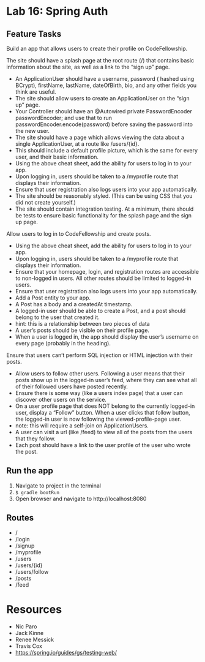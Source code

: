 # Lab 16: Spring Auth

## Feature Tasks
Build an app that allows users to create their profile on CodeFellowship.

The site should have a splash page at the root route (/) that contains basic information about the site, as well as a link to the “sign up” page.
- An ApplicationUser should have a username, password ( hashed using BCrypt), firstName, lastName, dateOfBirth, bio, and any other fields you think are useful.
- The site should allow users to create an ApplicationUser on the “sign up” page.
- Your Controller should have an @Autowired private PasswordEncoder passwordEncoder; and use that to run passwordEncoder.encode(password) before saving the password into the new user.
- The site should have a page which allows viewing the data about a single ApplicationUser, at a route like /users/{id}.
- This should include a default profile picture, which is the same for every user, and their basic information.
- Using the above cheat sheet, add the ability for users to log in to your app.
- Upon logging in, users should be taken to a /myprofile route that displays their information.
- Ensure that user registration also logs users into your app automatically.
- The site should be reasonably styled. (This can be using CSS that you did not create yourself.)
- The site should contain integration testing. At a minimum, there should be tests to ensure basic functionality for the splash page and the sign up page.


Allow users to log in to CodeFellowship and create posts.
- Using the above cheat sheet, add the ability for users to log in to your app.
- Upon logging in, users should be taken to a /myprofile route that displays their information.
- Ensure that your homepage, login, and registration routes are accessible to non-logged in users. All other routes should be limited to logged-in users.
- Ensure that user registration also logs users into your app automatically.
- Add a Post entity to your app.
- A Post has a body and a createdAt timestamp.
- A logged-in user should be able to create a Post, and a post should belong to the user that created it.
- hint: this is a relationship between two pieces of data
- A user’s posts should be visible on their profile page.
- When a user is logged in, the app should display the user’s username on every page (probably in the heading).

Ensure that users can’t perform SQL injection or HTML injection with their posts.
- Allow users to follow other users. Following a user means that their posts show up in the logged-in user’s feed, where they can see what all of their followed users have posted recently.
- Ensure there is some way (like a users index page) that a user can discover other users on the service.
- On a user profile page that does NOT belong to the currently logged-in user, display a “Follow” button. When a user clicks that follow button, the logged-in user is now following the viewed-profile-page user.
- note: this will require a self-join on ApplicationUsers.
- A user can visit a url (like /feed) to view all of the posts from the users that they follow.
- Each post should have a link to the user profile of the user who wrote the post.

## Run the app
1. Navigate to project in the terminal
2. ``` $ gradle bootRun ```
3. Open browser and navigate to http://localhost:8080

## Routes
- /
- /login
- /signup
- /myprofile
- /users
- /users/{id}
- /users/follow
- /posts
- /feed

# Resources
- Nic Paro
- Jack Kinne
- Renee Messick
- Travis Cox
- https://spring.io/guides/gs/testing-web/
